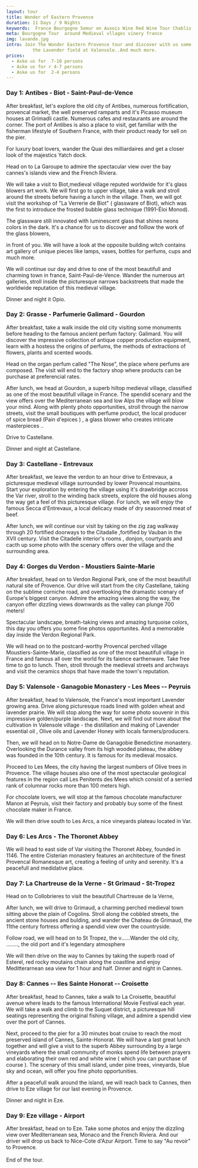 ```yaml
---
layout: tour
title: Wonder of Eastern Provence
duration: 11 Days / 9 Nights
keywords:  France Bourgogne Semur en Auxois Wine Red Wine Tour Chablis 
meta: Bourgogne Tour  around Medieval vllages vinery france
img: lavande.jpg
intro: Join The Wonder Eastern Provence tour and discover with us some of the most beautifull hilltop village in south of France, the Verdon with it's amazing canyon
          the Lavender field at Valensole..And much more.
prices:
  - Aske us for  7-10 persons
  - Aske us for r 4-7 persons
  - Aske us for  2-4 persons
---
```


### Day 1: Antibes - Biot - Saint-Paul-de-Vence
After breakfast, let's explore the old city of Antibes, numerous fortification, provencal market,  the well preserved ramparts and it's Picasso museum houses at Grimadli castle. Numerous cafes and restaurants are around the corner.
The port of Antibes is also a place to visit, get familiar with the fisherman lifestyle of Southern France, with their product ready for sell on the pier.

For luxury boat lovers, wander the Quai des milliardaires and get a closer look of the majestics Yatch dock.

Head on to La Garoupe to admire the spectacular view over the bay cannes's islands view and the French Riviera. 

We will take a visit to Biot,medieval village reputed worldwide for it's glass blowers art work. We will first go to upper village,  take a walk and stroll around the streets before having a lunch in the village. 
Then, we will got visit  the workshop of "La Verrerie de Biot" ( glassware of Biot), which was the first to introduce the frosted bubble glass technique (1991-Éloi Monod).

The glassware still innovated with luminescent glass that shines neons colors in the dark.
It's a chance for us to discover and folllow the work of the glass blowers,   

in front of you.
We will have a look at the opposite building witch contains art gallery of unique pieces like lamps, vases, bottles for perfums, cups and much more.

We will continue our day and drive to one of the most beautifull and charming town in france, Saint-Paul-de-Vence.  Wander the numerous art galleries, stroll inside the picturesque narrows backstreets that made the worldwide reputation of this medieval village.

Dinner and night it Opio.

### Day 2: Grasse - Parfumerie Galimard - Gourdon
After breakfast, take a walk inside the old city visiting some monuments before heading to the famous ancient  perfum factory: Galimard.
You will discover the impressive collection of antique copper production equipment,  learn with a hostess the origins of perfums, the methods of extractions of flowers, plants and scented woods. 

Head on the organ perfum called "The Nose",  the place where perfums are composed.
The visit will end to the factory shop where products can be purchase at preferencial rates.

After lunch, we head at Gourdon, a superb hiltop medieval village, classified as one of the most beautifull village in France. The spendid scenary and the view offers over the Mediterranean sea and low Alps the village will blow your mind.  Along with plenty  photo opportunities, stroll through the narrow streets,  visit the small boutiques with perfume product,  the local producer of spice bread (Pain d'epices ) , a glass blower who creates intricate masterpieces ..

Drive to Castellane.

Dinner and night at Castellane.

### Day 3:  Castellane - Entrevaux

After breakfast, we leave the verdon to an hour drive to Entrevaux, a picturesque medieval village surrounded by lower Provencal mountains. Start your exploration by entering the village using it's drawbridge accross the Var river,  stroll to the winding back streets, explore the old houses along the way get a feel of this picturesque village. 
For lunch, we will enjoy the famous Secca d'Entrevaux, a local delicacy made of  dry seasonned meat of beef.

After lunch, we will  continue our visit by  taking on the zig zag walkway through 20 fortified doorways to the Citadalle ,fortified by Vauban in the  XVII century. Visit the Citadelle interior's rooms , donjon, courtyards and cacth up some photo with  the scenary offers over the village and the surrounding area.

### Day 4: Gorges du Verdon - Moustiers Sainte-Marie
After breakfast, head on to Verdon Regional Park, one of the most beautifull natural site of Provence. 
Our drive will start from the city Castellane,  taking on the sublime corniche road, and overtlooking the dramastic scenary of Europe's biggest canyon.
Admire the amazing views along the way, the canyon offer dizzling views downwards as the valley can plunge 700 meters! 

Spectacular landscape, breath-taking views and amazing turquoise colors, this day you offers you some fine photos opportunites. And a memorable day
inside the  Verdon Regional Park.

We will head on to  the postcard-worthy Provencal  perched village Moustiers-Sainte-Marie, classified as one of the most beautifull village in France and famous all over the world for its faience earthenware.
Take free time to go to lunch. Then, stroll through the medieval streets and archways and visit the ceramics shops that have made the town's reputation.

### Day 5: Valensole - Ganagobie Monastery - Les Mees -- Peyruis 

After breakfast, head to Valensole, the France's most important Lavender growing area. Drive along picturesque roads lined with golden wheat and lavender prairie. We will stop along the way for some photo souvenir in this impresssive golden/purple landscape. Next, we will find out more about the cultivation in Valensole village - the distillation and making of  Lavender essential oil , Olive oils and Lavender Honey with locals farmers/producers.

Then, we will head on to Notre-Dame de Ganagobie Benedictine monastery. Overlooking the Durance valley from its high wooded plateau, the abbey was founded in the 10th century. It is famous for its medieval mosaics.

Proceed to Les Mees, the city having the largest numbers of Olive trees in Provence. The village houses also one of the most spectacular geological features in the region call Les Penitents des Mees which consist of a serried rank of columnar rocks more than 100 meters high.

For chocolate lovers, we will stop at the famous chocolate manufacturer Manon at Peyruis, visit their factory and probably buy some of the finest chocolate maker in France.

We will then drive south to Les Arcs, a nice vineyards plateau located in Var.


### Day 6: Les Arcs - The Thoronet Abbey

We will head to east side of  Var visiting  the Thoronet Abbey, founded in 1146. The entire Cisterian monastery features an architecture of the finest Provencal Romanesque art, creating a feeling of unity and serenity.  It's a peacefull and medidative place.


### Day 7:  La Chartreuse de la Verne - St Grimaud - St-Tropez 

Head on to Collobrieres to visit the beautifull Chartreuse de la Verne, 

After lunch, we will drive to Grimaud,  a charming perched medieval town sitting above the plain of Cogolins.  Stroll along the cobbled streets,  the ancient stone houses and bulding, and wander the Chateau de Grimaud, the 11the century fortress offering a spendid view over the countryside. 

Follow road, we will head on to St Tropez, the v......Wander the old city, ........, the old port and it's legendary atmosphere

We will then drive on the way to Cannes by taking the superb road of Esterel,  red rocky moutains chain along the coastline and enjoy Meditterarnean sea view for 1 hour and half.
Dinner and night in Cannes.

### Day 8: Cannes -- Iles Sainte Honorat -- Croisette

After breakfast, head to Cannes, take a walk to La Croisette, beautiful avenue where leads to the famous International Movie Festival each year.
We will take a walk and climb to the Suquet district,  a picturesque hill seatings representing the original fishing village, and admire a spendid view over the port of Cannes.

Next, proceed to the pier for a 30 minutes boat cruise to reach the most preserved island of Cannes, Sainte-Honorat. 
We will have a last great lunch together and will give a visit to the superb Abbey surrounding by a large vineyards where the small community of monks spend life between prayers and elaborating their own red and white wine ( which you can purchase of course ). 
The scenary of this small island, under pine trees, vineyards, blue sky and ocean,  will offer you fine photo opportunities.

After a peacefull walk around the island, we will reach back to Cannes, then drive to Eze village for our last evening in Provence.

Dinner and night in Eze.

### Day 9:  Eze village - Airport
After breakfast,  head on to Eze. Take some photos and enjoy the dizzling view over Mediterranean sea, Monaco and the French Riviera.
And our driver will drop us back to Nice-Cote d'Azur Airport. Time to say "Au revoir" to Provence. <br><br>
End of the tour.


